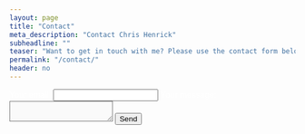 ```yaml
---
layout: page
title: "Contact"
meta_description: "Contact Chris Henrick"
subheadline: ""
teaser: "Want to get in touch with me? Please use the contact form below."
permalink: "/contact/"
header: no
---
```


<style>
form label {
  color: #fff;
}
textarea, 
textarea:focus {
  color: rgba(0, 0, 0, 0.75);
  background-color: #fafafa;
}
</style>

<div class="panel">

<form
  action="https://formspree.io/f/xdoylarw"
  method="POST"
>
  <label>
    Your email:
    <input type="email" name="_replyto">
  </label>
  <label>
    Your message:
    <textarea name="message"></textarea>
  </label>
  <button type="submit">Send</button>
</form>
</div>
